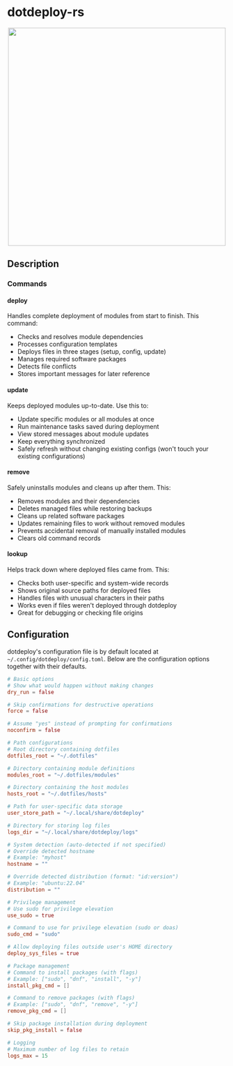 # dotdeploy-rs

<p align="center">
<img src="https://github.com/FrauH0lle/dotdeploy-rs/assets/10484857/42731565-6950-4671-8edd-f73a10fb3c80" width="500">
</p>

## Description

### Commands

#### deploy
Handles complete deployment of modules from start to finish. This command:
- Checks and resolves module dependencies
- Processes configuration templates
- Deploys files in three stages (setup, config, update)
- Manages required software packages
- Detects file conflicts
- Stores important messages for later reference

#### update
Keeps deployed modules up-to-date. Use this to:
- Update specific modules or all modules at once
- Run maintenance tasks saved during deployment
- View stored messages about module updates
- Keep everything synchronized
- Safely refresh without changing existing configs (won't touch your existing configurations)

#### remove
Safely uninstalls modules and cleans up after them. This:
- Removes modules and their dependencies
- Deletes managed files while restoring backups
- Cleans up related software packages
- Updates remaining files to work without removed modules
- Prevents accidental removal of manually installed modules
- Clears old command records

#### lookup
Helps track down where deployed files came from. This:
- Checks both user-specific and system-wide records
- Shows original source paths for deployed files
- Handles files with unusual characters in their paths
- Works even if files weren't deployed through dotdeploy
- Great for debugging or checking file origins

## Configuration

dotdeploy's configuration file is by default located at
`~/.config/dotdeploy/config.toml`. Below are the configuration options together
with their defaults.

``` toml
# Basic options
# Show what would happen without making changes
dry_run = false

# Skip confirmations for destructive operations
force = false 

# Assume "yes" instead of prompting for confirmations
noconfirm = false

# Path configurations
# Root directory containing dotfiles
dotfiles_root = "~/.dotfiles"

# Directory containing module definitions
modules_root = "~/.dotfiles/modules"

# Directory containing the host modules 
hosts_root = "~/.dotfiles/hosts"

# Path for user-specific data storage
user_store_path = "~/.local/share/dotdeploy"

# Directory for storing log files
logs_dir = "~/.local/share/dotdeploy/logs"

# System detection (auto-detected if not specified)
# Override detected hostname
# Example: "myhost"
hostname = ""

# Override detected distribution (format: "id:version")
# Example: "ubuntu:22.04"
distribution = ""

# Privilege management
# Use sudo for privilege elevation
use_sudo = true

# Command to use for privilege elevation (sudo or doas)
sudo_cmd = "sudo"

# Allow deploying files outside user's HOME directory
deploy_sys_files = true

# Package management
# Command to install packages (with flags)
# Example: ["sudo", "dnf", "install", "-y"]
install_pkg_cmd = []

# Command to remove packages (with flags)
# Example: ["sudo", "dnf", "remove", "-y"]
remove_pkg_cmd = []

# Skip package installation during deployment
skip_pkg_install = false

# Logging
# Maximum number of log files to retain
logs_max = 15
```

